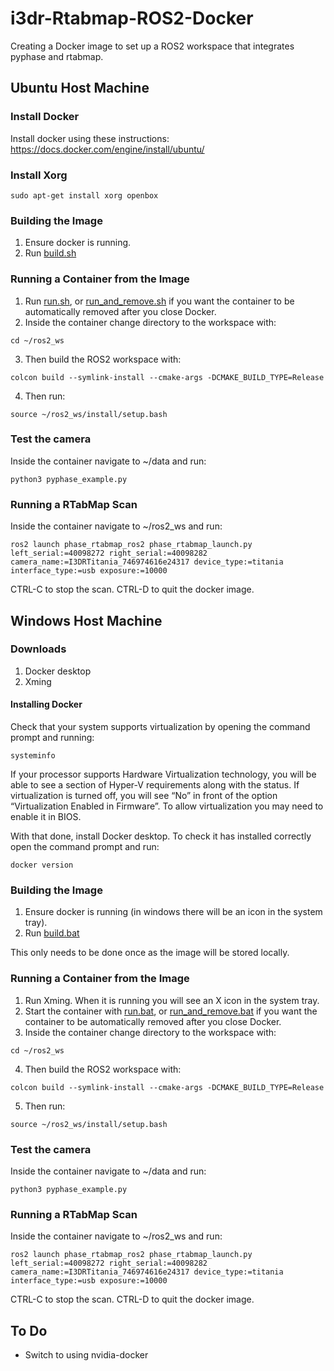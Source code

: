 # i3dr-Rtabmap-ROS2-Docker
Creating a Docker image to set up a ROS2 workspace that integrates pyphase and rtabmap.



## Ubuntu Host Machine
### Install Docker
Install docker using these instructions: https://docs.docker.com/engine/install/ubuntu/

### Install Xorg
```
sudo apt-get install xorg openbox
```

### Building the Image
1. Ensure docker is running.
2. Run [build.sh](build.sh)

### Running a Container from the Image
1. Run [run.sh](run.sh), or [run_and_remove.sh](run_and_remove.sh) if you want the container to be automatically removed after you close Docker.
2. Inside the container change directory to the workspace with:
```
cd ~/ros2_ws
```
3. Then build the ROS2 workspace with:
```
colcon build --symlink-install --cmake-args -DCMAKE_BUILD_TYPE=Release
```
4. Then run:
```
source ~/ros2_ws/install/setup.bash
```

### Test the camera
Inside the container navigate to ~/data and run:
```
python3 pyphase_example.py
```

### Running a RTabMap Scan
Inside the container navigate to ~/ros2_ws and run:
```
ros2 launch phase_rtabmap_ros2 phase_rtabmap_launch.py left_serial:=40098272 right_serial:=40098282 camera_name:=I3DRTitania_746974616e24317 device_type:=titania interface_type:=usb exposure:=10000
```
CTRL-C to stop the scan.
CTRL-D to quit the docker image.



## Windows Host Machine
### Downloads
1. Docker desktop
2. Xming

#### Installing Docker
Check that your system supports virtualization by opening the command prompt and running:
```
systeminfo
```
If your processor supports Hardware Virtualization technology, you will be able to see a section of Hyper-V requirements along with the status. If virtualization is turned off, you will see “No” in front of the option “Virtualization Enabled in Firmware”. To allow virtualization you may need to enable it in BIOS.

With that done, install Docker desktop. To check it has installed correctly open the command prompt and run:
```
docker version
```

### Building the Image
1. Ensure docker is running (in windows there will be an icon in the system tray).
2. Run [build.bat](build.bat)

This only needs to be done once as the image will be stored locally.

### Running a Container from the Image
1. Run Xming. When it is running you will see an X icon in the system tray.
2. Start the container with [run.bat](run.bat), or [run_and_remove.bat](run_and_remove.bat) if you want the container to be automatically removed after you close Docker.
3. Inside the container change directory to the workspace with:
```
cd ~/ros2_ws
```
4. Then build the ROS2 workspace with:
```
colcon build --symlink-install --cmake-args -DCMAKE_BUILD_TYPE=Release
```
5. Then run:
```
source ~/ros2_ws/install/setup.bash
```

### Test the camera
Inside the container navigate to ~/data and run:
```
python3 pyphase_example.py
```

### Running a RTabMap Scan
Inside the container navigate to ~/ros2_ws and run:
```
ros2 launch phase_rtabmap_ros2 phase_rtabmap_launch.py left_serial:=40098272 right_serial:=40098282 camera_name:=I3DRTitania_746974616e24317 device_type:=titania interface_type:=usb exposure:=10000
```
CTRL-C to stop the scan.
CTRL-D to quit the docker image.

## To Do
- Switch to using nvidia-docker